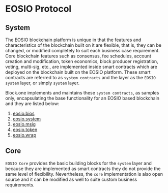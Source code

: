 # EOSIO Protocol

## System

The EOSIO blockchain platform is unique in that the features and characteristics of the blockchain built on it are flexible, that is, they can be changed, or modified completely to suit each business case requirement. Core blockchain features such as consensus, fee schedules, account creation and modification, token economics, block producer registration, voting, multi-sig, etc., are implemented inside smart contracts which are deployed on the blockchain built on the EOSIO platform. These smart contracts are referred to as `system contracts` and the layer as the `EOSIO system` layer, or simply `system` layer.

Block.one implements and maintains these `system contracts`, as samples only, encapsulating the base functionality for an EOSIO based blockchain and they are listed below:

1. [eosio.bios](https://github.com/EOSIO/eosio.contracts/tree/master/docs/02_system_contracts/01_eosio_bios.md)
2. [eosio.system](https://github.com/EOSIO/eosio.contracts/tree/master/docs/02_system_contracts/02_eosio_system.md)
3. [eosio.msig](https://github.com/EOSIO/eosio.contracts/tree/master/docs/02_system_contracts/03_eosio_msig.md)
4. [eosio.token](https://github.com/EOSIO/eosio.contracts/tree/master/docs/02_system_contracts/04_eosio_token.md)
5. [eosio.wrap](https://github.com/EOSIO/eosio.contracts/tree/master/docs/02_system_contracts/05_eosio_wrap.md)

## Core

`EOSIO Core` provides the basic building blocks for the `system` layer and because they are implemented as smart contracts they do not provide the same level of flexibility. Nevertheless, the `core` implementation is also open source and it can be modified as well to suite custom business requirements. 